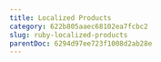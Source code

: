 ```yaml
---
title: Localized Products
category: 622b805aaec68102ea7fcbc2
slug: ruby-localized-products
parentDoc: 6294d97ee723f1008d2ab28e
---
```

